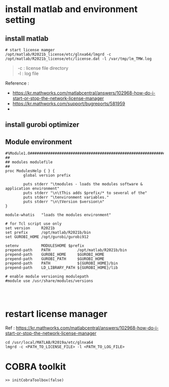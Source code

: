 # install matlab and environment setting
## install matlab
```
# start license mamger
/opt/matlab/R2021b_license/etc/glnxa64/lmgrd -c /opt/matlab/R2021b_license/etc/license.dat -l /var/tmp/lm_TMW.log
```
> -c : license file directory  
> -l : log file   

Reference : 
- https://kr.mathworks.com/matlabcentral/answers/102968-how-do-i-start-or-stop-the-network-license-manager
- https://kr.mathworks.com/support/bugreports/581959
- 


## install gurobi optimizer

## Module environment
```
#%Module1.0#####################################################################
##
## modules modulefile
##
proc ModulesHelp { } {
        global version prefix

        puts stderr "\tmodules - loads the modules software & application environment"
        puts stderr "\n\tThis adds $prefix/* to several of the"
        puts stderr "\tenvironment variables."
        puts stderr "\n\tVersion $version\n"
}

module-whatis   "loads the modules environment"

# for Tcl script use only
set version     R2021b
set prefix      /opt/matlab/R2021b/bin
set GUROBI_HOME /opt/gurobi/gurobi912

setenv          MODULESHOME $prefix
prepend-path    PATH            /opt/matlab/R2021b/bin
prepend-path    GUROBI_HOME     $GUROBI_HOME
prepend-path    GUROBI_PATH     $GUROBI_HOME
prepend-path    PATH            ${GUROBI_HOME}/bin
prepend-path    LD_LIBRARY_PATH ${GUROBI_HOME}/lib

# enable module versioning modulepath
#module use /usr/share/modules/versions




```

# restart license manager 
Ref : https://kr.mathworks.com/matlabcentral/answers/102968-how-do-i-start-or-stop-the-network-license-manager
```
cd /usr/local/MATLAB/R2019a/etc/glnxa64
lmgrd -c <PATH_TO_LICENSE_FILE> -l <PATH_TO_LOG_FILE>

```

# COBRA toolkit
```
>> initCobraToolbox(false)
```
```




